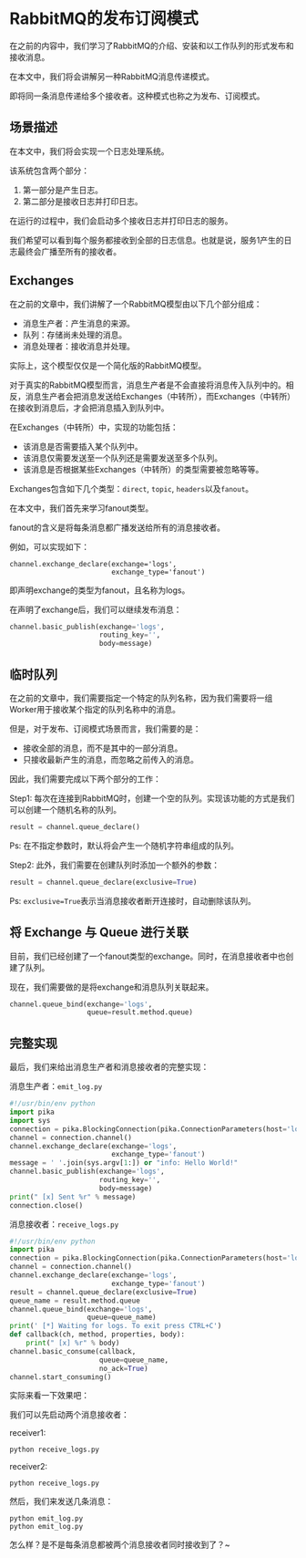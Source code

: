 # RabbitMQ的发布订阅模式

在之前的内容中，我们学习了RabbitMQ的介绍、安装和以工作队列的形式发布和接收消息。

在本文中，我们将会讲解另一种RabbitMQ消息传递模式。

即将同一条消息传递给多个接收者。这种模式也称之为发布、订阅模式。

## 场景描述

在本文中，我们将会实现一个日志处理系统。

该系统包含两个部分：

1. 第一部分是产生日志。 
2. 第二部分是接收日志并打印日志。

在运行的过程中，我们会启动多个接收日志并打印日志的服务。

我们希望可以看到每个服务都接收到全部的日志信息。也就是说，服务1产生的日志最终会广播至所有的接收者。

## Exchanges

在之前的文章中，我们讲解了一个RabbitMQ模型由以下几个部分组成：

 - 消息生产者：产生消息的来源。
 - 队列：存储尚未处理的消息。
 - 消息处理者：接收消息并处理。

实际上，这个模型仅仅是一个简化版的RabbitMQ模型。

对于真实的RabbitMQ模型而言，消息生产者是不会直接将消息传入队列中的。相反，消息生产者会把消息发送给Exchanges（中转所），而Exchanges（中转所）在接收到消息后，才会把消息插入到队列中。

在Exchanges（中转所）中，实现的功能包括：

 - 该消息是否需要插入某个队列中。
 - 该消息仅需要发送至一个队列还是需要发送至多个队列。
 - 该消息是否根据某些Exchanges（中转所）的类型需要被忽略等等。


Exchanges包含如下几个类型：`direct`, `topic`, `headers`以及`fanout`。

在本文中，我们首先来学习fanout类型。

fanout的含义是将每条消息都广播发送给所有的消息接收者。

例如，可以实现如下：

```shell
channel.exchange_declare(exchange='logs',
                         exchange_type='fanout')
```

即声明exchange的类型为fanout，且名称为logs。

在声明了exchange后，我们可以继续发布消息：

```python
channel.basic_publish(exchange='logs',
                      routing_key='',
                      body=message)
```

## 临时队列

在之前的文章中，我们需要指定一个特定的队列名称，因为我们需要将一组Worker用于接收某个指定的队列名称中的消息。

但是，对于发布、订阅模式场景而言，我们需要的是：

 - 接收全部的消息，而不是其中的一部分消息。
 - 只接收最新产生的消息，而忽略之前传入的消息。

因此，我们需要完成以下两个部分的工作：

Step1: 每次在连接到RabbitMQ时，创建一个空的队列。实现该功能的方式是我们可以创建一个随机名称的队列。

```python
result = channel.queue_declare()
```

Ps: 在不指定参数时，默认将会产生一个随机字符串组成的队列。

Step2: 此外，我们需要在创建队列时添加一个额外的参数：

```python
result = channel.queue_declare(exclusive=True)
```

Ps: `exclusive=True`表示当消息接收者断开连接时，自动删除该队列。

## 将 Exchange 与 Queue 进行关联

目前，我们已经创建了一个fanout类型的exchange。同时，在消息接收者中也创建了队列。

现在，我们需要做的是将exchange和消息队列关联起来。

```python
channel.queue_bind(exchange='logs',
                   queue=result.method.queue)
```

## 完整实现

最后，我们来给出消息生产者和消息接收者的完整实现：

消息生产者：`emit_log.py`

```python
#!/usr/bin/env python
import pika
import sys
connection = pika.BlockingConnection(pika.ConnectionParameters(host='localhost'))
channel = connection.channel()
channel.exchange_declare(exchange='logs',
                         exchange_type='fanout')
message = ' '.join(sys.argv[1:]) or "info: Hello World!"
channel.basic_publish(exchange='logs',
                      routing_key='',
                      body=message)
print(" [x] Sent %r" % message)
connection.close()
```

消息接收者：`receive_logs.py`

```python
#!/usr/bin/env python
import pika
connection = pika.BlockingConnection(pika.ConnectionParameters(host='localhost'))
channel = connection.channel()
channel.exchange_declare(exchange='logs',
                         exchange_type='fanout')
result = channel.queue_declare(exclusive=True)
queue_name = result.method.queue
channel.queue_bind(exchange='logs',
                   queue=queue_name)
print(' [*] Waiting for logs. To exit press CTRL+C')
def callback(ch, method, properties, body):
    print(" [x] %r" % body)
channel.basic_consume(callback,
                      queue=queue_name,
                      no_ack=True)
channel.start_consuming()
```

实际来看一下效果吧：

我们可以先启动两个消息接收者：

receiver1:

```shell
python receive_logs.py
```

receiver2:

```shell
python receive_logs.py
```

然后，我们来发送几条消息：

```shell
python emit_log.py
python emit_log.py
```

怎么样？是不是每条消息都被两个消息接收者同时接收到了？~
